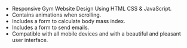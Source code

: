 - Responsive Gym Website Design Using HTML CSS & JavaScript.
- Contains animations when scrolling.
- Includes a form to calculate body mass index.
- Includes a form to send emails.
- Compatible with all mobile devices and with a beautiful and pleasant user interface.
